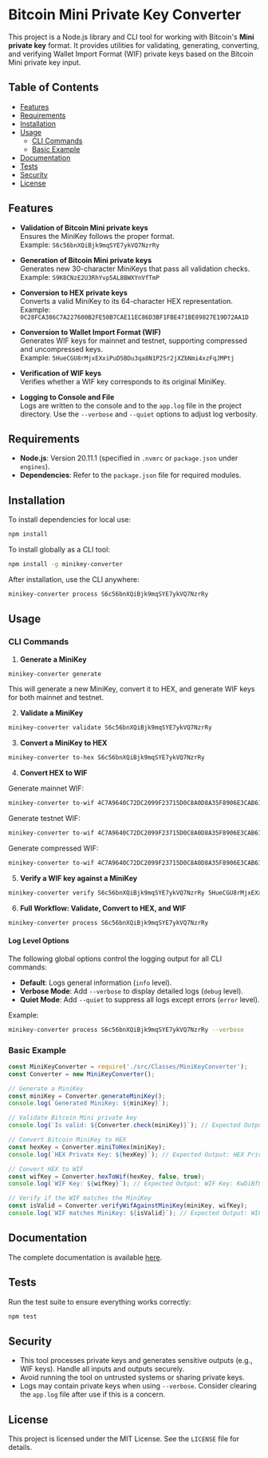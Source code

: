 # Bitcoin Mini Private Key Converter

This project is a Node.js library and CLI tool for working with Bitcoin's **Mini private key** format. It provides utilities for validating, generating, converting, and verifying Wallet Import Format (WIF) private keys based on the Bitcoin Mini private key input.

## Table of Contents

- [Features](#features)
- [Requirements](#requirements)
- [Installation](#installation)
- [Usage](#usage)
  - [CLI Commands](#cli-commands)
  - [Basic Example](#basic-example)
- [Documentation](#documentation)
- [Tests](#tests)
- [Security](#security)
- [License](#license)

## Features

- **Validation of Bitcoin Mini private keys**  
  Ensures the MiniKey follows the proper format.  
  Example: `S6c56bnXQiBjk9mqSYE7ykVQ7NzrRy`

- **Generation of Bitcoin Mini private keys**  
  Generates new 30-character MiniKeys that pass all validation checks.  
  Example: `S9K8CNzE2U3RhYvp5AL8BWXYnVfTmP`

- **Conversion to HEX private keys**  
  Converts a valid MiniKey to its 64-character HEX representation.  
  Example: `0C28FCA386C7A227600B2FE50B7CAE11EC86D3BF1FBE471BE89827E19D72AA1D`

- **Conversion to Wallet Import Format (WIF)**  
  Generates WIF keys for mainnet and testnet, supporting compressed and uncompressed keys.  
  Example: `5HueCGU8rMjxEXxiPuD5BDu3qa8N1P2Sr2jXZbNmi4xzFqJMPtj`

- **Verification of WIF keys**  
  Verifies whether a WIF key corresponds to its original MiniKey.  

- **Logging to Console and File**  
  Logs are written to the console and to the `app.log` file in the project directory. Use the `--verbose` and `--quiet` options to adjust log verbosity.

## Requirements

- **Node.js**: Version 20.11.1 (specified in `.nvmrc` or `package.json` under `engines`).
- **Dependencies**: Refer to the `package.json` file for required modules.

## Installation

To install dependencies for local use:

```bash
npm install
```

To install globally as a CLI tool:

```bash
npm install -g minikey-converter
```

After installation, use the CLI anywhere:

```bash
minikey-converter process S6c56bnXQiBjk9mqSYE7ykVQ7NzrRy
```

## Usage

### CLI Commands

1. **Generate a MiniKey**  

```bash
minikey-converter generate
```

This will generate a new MiniKey, convert it to HEX, and generate WIF keys for both mainnet and testnet.

2. **Validate a MiniKey**  

```bash
minikey-converter validate S6c56bnXQiBjk9mqSYE7ykVQ7NzrRy
```

3. **Convert a MiniKey to HEX**  

```bash
minikey-converter to-hex S6c56bnXQiBjk9mqSYE7ykVQ7NzrRy
```

4. **Convert HEX to WIF**  

Generate mainnet WIF:

```bash
minikey-converter to-wif 4C7A9640C72DC2099F23715D0C8A0D8A35F8906E3CAB61DD3F78B67BF887C9AB
```

Generate testnet WIF:

```bash
minikey-converter to-wif 4C7A9640C72DC2099F23715D0C8A0D8A35F8906E3CAB61DD3F78B67BF887C9AB --testnet
```

Generate compressed WIF:

```bash
minikey-converter to-wif 4C7A9640C72DC2099F23715D0C8A0D8A35F8906E3CAB61DD3F78B67BF887C9AB --compressed
```

5. **Verify a WIF key against a MiniKey**  

```bash
minikey-converter verify S6c56bnXQiBjk9mqSYE7ykVQ7NzrRy 5HueCGU8rMjxEXxiPuD5BDu3qa8N1P2Sr2jXZbNmi4xzFqJMPtj
```

6. **Full Workflow: Validate, Convert to HEX, and WIF**  

```bash
minikey-converter process S6c56bnXQiBjk9mqSYE7ykVQ7NzrRy
```

#### Log Level Options

The following global options control the logging output for all CLI commands:

- **Default**: Logs general information (`info` level).
- **Verbose Mode**: Add `--verbose` to display detailed logs (`debug` level).
- **Quiet Mode**: Add `--quiet` to suppress all logs except errors (`error` level).

Example:

```bash
minikey-converter process S6c56bnXQiBjk9mqSYE7ykVQ7NzrRy --verbose
```

### Basic Example

```javascript
const MiniKeyConverter = require('./src/Classes/MiniKeyConverter');
const Converter = new MiniKeyConverter();

// Generate a MiniKey
const miniKey = Converter.generateMiniKey();
console.log(`Generated MiniKey: ${miniKey}`);

// Validate Bitcoin Mini private key
console.log(`Is valid: ${Converter.check(miniKey)}`); // Expected Output: Is valid: true

// Convert Bitcoin MiniKey to HEX
const hexKey = Converter.miniToHex(miniKey);
console.log(`HEX Private Key: ${hexKey}`); // Expected Output: HEX Private Key: 0C28FCA386C7A227600B2FE50B7CAE11EC86D3BF1FBE471BE89827E19D72AA1D

// Convert HEX to WIF
const wifKey = Converter.hexToWif(hexKey, false, true);
console.log(`WIF Key: ${wifKey}`); // Expected Output: WIF Key: KwDiBf89QgGbjEhKnhXJuH7SUWJ9aWdh9vVVGF7NDNN1D8TPCAiG

// Verify if the WIF matches the MiniKey
const isValid = Converter.verifyWifAgainstMiniKey(miniKey, wifKey);
console.log(`WIF matches MiniKey: ${isValid}`); // Expected Output: WIF matches MiniKey: true
```

## Documentation
The complete documentation is available [here](https://boomwizardry.github.io/BTC-MiniKeyTools/).

## Tests

Run the test suite to ensure everything works correctly:

```bash
npm test
```

## Security

- This tool processes private keys and generates sensitive outputs (e.g., WIF keys). Handle all inputs and outputs securely.
- Avoid running the tool on untrusted systems or sharing private keys.
- Logs may contain private keys when using `--verbose`. Consider clearing the `app.log` file after use if this is a concern.

## License

This project is licensed under the MIT License. See the `LICENSE` file for details.
